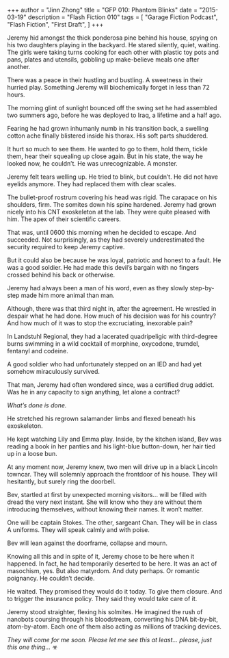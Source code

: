 +++
author = "Jinn Zhong"
title = "GFP 010: Phantom Blinks"
date = "2015-03-19"
description = "Flash Fiction 010"
tags = [
    "Garage Fiction Podcast",
    "Flash Fiction",
    "First Draft",
]
+++

Jeremy hid amongst the thick ponderosa pine behind his house, spying on his two daughters playing in the backyard. He stared silently, quiet, waiting. The girls were taking turns cooking for each other with plastic toy pots and pans, plates and utensils, gobbling up make-believe meals one after another.

There was a peace in their hustling and bustling. A sweetness in their hurried play. Something Jeremy will biochemically forget in less than 72 hours.

The morning glint of sunlight bounced off the swing set he had assembled two summers ago, before he was deployed to Iraq, a lifetime and a half ago.

Fearing he had grown inhumanly numb in his transition back, a swelling cotton ache finally blistered inside his thorax. His soft parts shuddered. 

It hurt so much to see them. He wanted to go to them, hold them, tickle them, hear their squealing up close again. But in his state, the way he looked now, he couldn’t. He was unrecognizable. A monster.

Jeremy felt tears welling up. He tried to blink, but couldn’t. He did not have eyelids anymore. They had replaced them with clear scales. 

The bullet-proof rostrum covering his head was rigid. The carapace on his shoulders, firm. The somites down his spine hardened. Jeremy had grown nicely into his CNT exoskeleton at the lab. They were quite pleased with him. The apex of their scientific careers.

That was, until 0600 this morning when he decided to escape. And succeeded. Not surprisingly, as they had severely underestimated the security required to keep Jeremy captive.

But it could also be because he was loyal, patriotic and honest to a fault. He was a good soldier. He had made this devil’s bargain with no fingers crossed behind his back or otherwise.

Jeremy had always been a man of his word, even as they slowly step-by-step made him more animal than man.

Although, there was that third night in, after the agreement. He wrestled in despair what he had done. How much of his decision was for his country? And how much of it was to stop the excruciating, inexorable pain?

In Landstuhl Regional, they had a lacerated quadripeligic with third-degree burns swimming in a wild cocktail of morphine, oxycodone, trumdel, fentanyl and codeine. 

A good soldier who had unfortunately stepped on an IED and had yet somehow miraculously survived.

That man, Jeremy had often wondered since, was a certified drug addict. Was he in any capacity to sign anything, let alone a contract?

_What’s done is done._

He stretched his regrown salamander limbs and flexed beneath his exoskeleton. 

He kept watching Lily and Emma play. Inside, by the kitchen island, Bev was reading a book in her panties and his light-blue button-down, her hair tied up in a loose bun.

At any moment now, Jeremy knew, two men will drive up in a black Lincoln towncar. They will solemnly approach the frontdoor of his house. They will hesitantly, but surely ring the doorbell. 

Bev, startled at first by unexpected morning visitors... will be filled with dread the very next instant. She will know who they are without them introducing themselves, without knowing their names. It won’t matter. 

One will be captain Stokes. The other, sargeant Chan. They will be in class A uniforms. They will speak calmly and with poise. 

Bev will lean against the doorframe, collapse and mourn.

Knowing all this and in spite of it, Jeremy chose to be here when it happened. In fact, he had temporarily deserted to be here.  It was an act of masochism, yes. But also matyrdom. And duty perhaps. Or romantic poignancy. He couldn’t decide.

He waited. They promised they would do it today. To give them closure. And to trigger the insurance policy. They said they would take care of it.

Jeremy stood straighter, flexing his solmites. He imagined the rush of nanobots coursing through his bloodstream, converting his DNA bit-by-bit, atom-by-atom. Each one of them also acting as millions of tracking devices.

_They will come for me soon. Please let me see this at least... please, just this one thing..._ ☣


